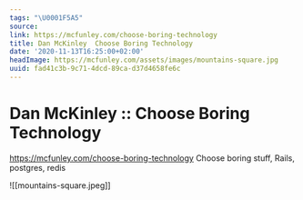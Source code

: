 ```yaml
---
tags: "\U0001F5A5"
source:
link: https://mcfunley.com/choose-boring-technology
title: Dan McKinley  Choose Boring Technology
date: '2020-11-13T16:25:00+02:00'
headImage: https://mcfunley.com/assets/images/mountains-square.jpg
uuid: fad41c3b-9c71-4dcd-89ca-d37d4658fe6c
---
```


# Dan McKinley :: Choose Boring Technology
https://mcfunley.com/choose-boring-technology
Choose boring stuff, Rails, postgres, redis

![[mountains-square.jpeg]]

